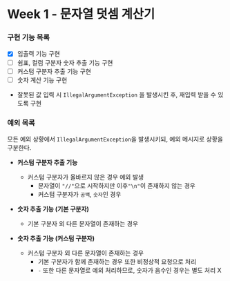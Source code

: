 # Week 1 - 문자열 덧셈 계산기

### 구현 기능 목록
- [x] 입출력 기능 구현
- [ ] 쉼표, 컬럼 구분자 숫자 추출 기능 구현
- [ ] 커스텀 구분자 추출 기능 구현
- [ ] 숫자 계산 기능 구현

- 잘못된 값 입력 시 `IllegalArgumentException` 을 발생시킨 후, 재입력 받을 수 있도록 구현

### 예외 목록
모든 예외 상황에서 `IllegalArgumentException`을 발생시키되, 예외 메시지로 상황을 구분한다.

- **커스텀 구분자 추출 기능**
  - 커스텀 구분자가 올바르지 않은 경우 예외 발생
    - 문자열이 `"//"`으로 시작하지만 이후`"\n"`이 존재하지 않는 경우
    - 커스텀 구분자가 `공백`, `숫자`인 경우

- **숫자 추출 기능 (기본 구분자)**
  - 기본 구분자 외 다른 문자열이 존재하는 경우

- **숫자 추출 기능 (커스텀 구분자)**
  - 커스텀 구분자 외 다른 문자열이 존재하는 경우
    - 기본 구분자가 함께 존재하는 경우 또한 비정상적 요청으로 처리
    - `-` 또한 다른 문자열로 예외 처리하므로, 숫자가 음수인 경우는 별도 처리 X